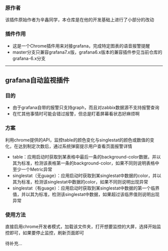 
### 原作者

该插件原始作者为辛鑫同学，本仓库是在他的开发基础上进行了小部分的改动

### 插件作用

- 这是一个Chrome插件用来对接grafana，完成特定图表的语音报警提醒
- master分支只兼容grafana7.x版，grafana6.x版本的兼容插件参见当前仓库的grafana-6.x分支

<hr/>

## grafana自动监视插件

### 目的

* 由于grafana自带的报警只支持graph，而且对zabbix数据源不支持报警查询
* 在忙其他事情时可能会错过报警，但总是盯着屏幕看状态好麻烦啊

### 方案

利用chrome提供的API，监控table的颜色变化与singlestat的颜色或数值的变化，在达到制定次数后，通过系统弹窗提示用户查看页面报警详情

* table：应用启动时获取到某表格中最后一条的background-color数据，并以其为标准，检测该表格第一条的background-color，如果不同则说明表格中至少一个Metric异常
* singlestat（无guage）：应用启动时获取到某singlestat中数据的color，并以其为标准，检测该singlestat中数据的color，如果不同则说明出现异常
* singlestat（有guage）：应用启动时获取到某singlestat中数据的第一个临界值，并以其为标准，检测该singlestat中数据，如果超过该临界值则说明出现异常

### 使用方法

直接启用chrome开发者模式，加载该文件夹，打开想要监控的大屏，选择开始监控即可，如果要停止监控，刷新页面即可

待补充...
